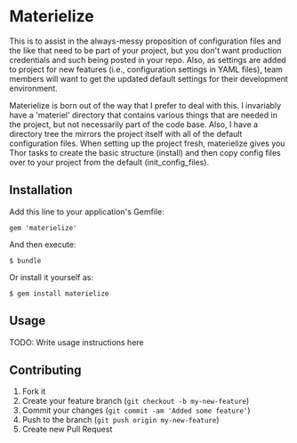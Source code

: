 # Materielize

This is to assist in the always-messy proposition of configuration files and the like that need to be part of your project, but you don't want production credentials and such being posted in your repo.  Also, as settings are added to project for new features (i.e., configuration settings in YAML files), team members will want to get the updated default settings for their development environment.

Materielize is born out of the way that I prefer to deal with this.  I invariably have a 'materiel' directory that contains various things that are needed in the project, but not necessarily part of the code base.  Also, I have a directory tree the mirrors the project itself with all of the default configuration files.  When setting up the project fresh, materielize gives you Thor tasks to create the basic structure (install) and then copy config files over to your project from the default (init_config_files).

## Installation

Add this line to your application's Gemfile:

    gem 'materielize'

And then execute:

    $ bundle

Or install it yourself as:

    $ gem install materielize

## Usage

TODO: Write usage instructions here

## Contributing

1. Fork it
2. Create your feature branch (`git checkout -b my-new-feature`)
3. Commit your changes (`git commit -am 'Added some feature'`)
4. Push to the branch (`git push origin my-new-feature`)
5. Create new Pull Request
